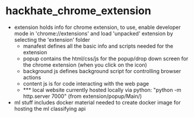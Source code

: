 # hackhate_chrome_extension
- extension holds info for chrome extension, to use, enable developer mode in 'chrome://extensions' and load 'unpacked' extension by selecting the 'extension' folder
    - manafest defines all the basic info and scripts needed for the extension
    - popup contains the html/css/js for the popup/drop down screen for the chrome extension (when you click on the icon)
    - background js defines background script for controlling browser actions
    - content js is for code interacting with the web page
    - *** local website currently hosted locally via python: "python -m http.server 7000" (from extension/popup/Main/)
- ml stuff includes docker material needed to create docker image for hosting the ml classifying api